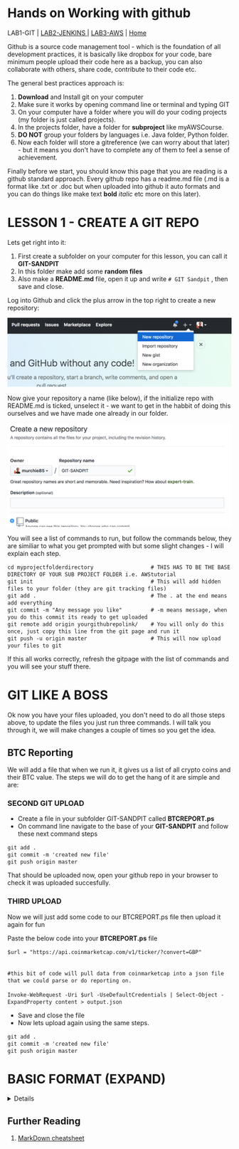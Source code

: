 # Hands on Working with github

LAB1-GIT |
[LAB2-JENKINS ](../LAB2-JENKINS/README.md) |
[LAB3-AWS](../LAB3-AWS/README.md) |
[Home](../README.md) 

Github is a source code management tool - which is the foundation of all development practices, it is basically like dropbox for your code, bare minimum people upload their code here as a backup, you can also collaborate with others, share code, contribute to their code etc. 

The general best practices approach is: 

1. __Download__ and Install git on your computer
2. Make sure it works by opening command line or terminal and typing GIT
3. On your computer have a folder where you will do your coding projects (my folder is just called projects).
4. In the projects folder, have a folder for __subproject__ like myAWSCourse.
5. __DO NOT__ group your folders by languages i.e. Java folder, Python folder.
6. Now each folder will store a gitreference (we can worry about that later) - but it means you don't have to complete any of them to feel a sense of achievement.



Finally before we start, you should know this page that you are reading is a github standard approach. Every github repo has a readme.md file (.md is a format like .txt or .doc but when uploaded into github it auto formats and you can do things like make text __bold__ _italic_ etc more on this later).


# LESSON 1 - CREATE A GIT REPO


Lets get right into it: 

1. First create a subfolder on your computer for this lesson, you can call it __GIT-SANDPIT__
2. In this folder make add some __random files__
3. Also make a __README.md__ file, open it up and write `# GIT Sandpit` , then save and close. 

Log into Github and click the plus arrow in the top right to create a new repository: 

![NEW](../images/newGIT.png "Create a new repo")

Now give your repository a name (like below), if the initialize repo with README.md is ticked, unselect it - we want to get in the habbit of doing this ourselves and we have made one already in our folder. 

![NEW](../images/GITNAME.png "Name a new repo")

You will see a list of commands to run, but follow the commands below, they are similiar to what you get prompted with but some slight changes - I will explain each step. 

```
cd myprojectfolderdirectory                  # THIS HAS TO BE THE BASE DIRECTORY OF YOUR SUB PROJECT FOLDER i.e. AWStutorial
git init                                     # This will add hidden files to your folder (they are git tracking files)
git add .                                    # The . at the end means add everything
git commit -m "Any message you like"         # -m means message, when you do this commit its ready to get uploaded
git remote add origin yourgithubrepolink/    # You will only do this once, just copy this line from the git page and run it
git push -u origin master                    # This will now upload your files to git

```


If this all works correctly, refresh the gitpage with the list of commands and you will see your stuff there.


# GIT LIKE A BOSS



Ok now you have your files uploaded, you don't need to do all those steps above, to update the files you just run three commands. I will talk you through it, we will make changes a couple of times so you get the idea. 

## BTC Reporting

We will add a file that when we run it, it gives us a list of all crypto coins and their BTC value. The steps we will do to get the hang of it are simple and are:

### SECOND GIT UPLOAD

* Create a file in your subfolder GIT-SANDPIT called __BTCREPORT.ps__
* On command line navigate to the base of your __GIT-SANDPIT__ and follow these next command steps

```
git add . 
git commit -m 'created new file'
git push origin master 
```

That should be uploaded now, open your github repo in your browser to check it was uploaded succesfully. 

### THIRD UPLOAD

Now we will just add some code to our BTCREPORT.ps file then upload it again for fun 

Paste the below code into your __BTCREPORT.ps__ file 

```
$url = "https://api.coinmarketcap.com/v1/ticker/?convert=GBP"


#this bit of code will pull data from coinmarketcap into a json file that we could parse or do reporting on.

Invoke-WebRequest -Uri $url -UseDefaultCredentials | Select-Object -ExpandProperty content > output.json

```

* Save and close the file
* Now lets upload again using the same steps. 

```
git add . 
git commit -m 'created new file'
git push origin master 
```

# BASIC FORMAT (EXPAND)
<details>


# # BIG TITLE  

## ## H1 HEADING  

### ### H2 HEADING (and so on)  



To do bullet points, you just use the * then a space 

* bullet 1 
* bullet 2 
* bullet 3 

You can google markdown format or just check the link below for a one pager cheatsheet.  Don't worry about this too much, all you need to know is how to do a title, and bullet points - that will mean all your code folders will have a nice README that will display anytime someone accesses your github repo.
</details>




## Further Reading
1. [MarkDown cheatsheet](https://github.com/adam-p/markdown-here/wiki/Markdown-Cheatsheet)